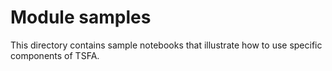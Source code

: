 # Module samples

This directory contains sample notebooks that illustrate how to use specific components of TSFA.
